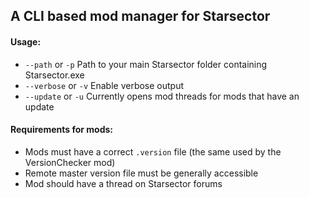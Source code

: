 ﻿## A CLI based mod manager for Starsector

#### Usage:

- `--path` or `-p`		Path to your main Starsector folder containing Starsector.exe
- `--verbose` or `-v`		Enable verbose output
- `--update` or `-u`		Currently opens mod threads for mods that have an update

#### Requirements for mods:

- Mods must have a correct `.version` file (the same used by the VersionChecker mod)
- Remote master version file must be generally accessible
- Mod should have a thread on Starsector forums